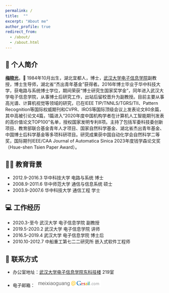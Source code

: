 ```yaml
---
permalink: /
title:  ""
excerpt: "About me"
author_profile: true
redirect_from: 
  - /about/
  - /about.html
---
```



## 📖 个人简介

[**梅晓光**](http://eis.whu.edu.cn/ryDetail.shtml?rsh=00031418)，🧑 1984年10月出生，湖北宜都人，博士，[武汉大学电子信息学院](http://eis.whu.edu.cn/index.shtml)副教授，博士生导师，湖北省“杰出青年基金”获得者。2016年博士毕业于华中科技大学，获电路与系统博士学位，期间荣获“博士研究生国家奖学金”，同年进入武汉大学电子信息学院，从事博士后研究工作，出站后留校晋升为副教授。目前主要从事高光谱、计算机视觉等领域的研究，已在IEEE TIP/TNNLS/TGRS/TII、Pattern Recognition等国际权威期刊和CVPR、IROS等国际顶级会议上发表论文80余篇，其中高被引论文4篇，1篇进入“2020年度中国机构学者在计算机人工智能期刊发表的高价值论文TOP100”名单，授权国家发明专利8项。主持了包括军委科技委创新项目、教育部联合基金青年人才项目、国家自然科学基金、湖北省杰出青年基金、中国博士后科学基金等多项科研项目。研究成果获中国自动化学会自然科学二等奖，<!--担任IEEE TIP/GRSL/TCI/TSP/JSTARS/GRSL/ACCESS, Information Sciences、CVPR、AAAI、ECCV等国际期刊和会议审稿人。-->国际期刊IEEE/CAA Journal of Automatica Sinica 2023年度钱学森论文奖（Hsue-shen Tsien Paper Award）。

## 👨‍🎓 教育背景

* 2012.9-2016.3 华中科技大学 电路与系统  博士
* 2008.9-2011.6 华中师范大学 通信与信息系统  硕士
* 2003.9-2007.6 华中科技大学 通信工程  学士

## 💻 工作经历

* 2020.3-至今 武汉大学 电子信息学院 副教授
* 2019.5-2020.2 武汉大学 电子信息学院 讲师
* 2016.5–2019.4 武汉大学 电子信息学院  博士后
* 2010.10-2012.7 中船重工第七二二研究所  嵌入式软件工程师

<!--## 🎉 研究方向

* 高光谱
* 计算机视觉

## 🛠️ 学术兼职

* 担任以下期刊审稿人工作:
IEEE Transactions on Image Processing, IEEE Transactions on Geoscience and Remote Sensing, IEEE Transactions on Computational Imaging, IEEE Journal of Selected Topics in Signal Processing, IEEE J-STARS, IEEE Geoscience and Remote Sensing Letters, IEEE Access, Pattern Recognition, Information Sciences, Infrared Physics & Technology
* 担任Sensors期刊"Special Issue: Research and Application of Robust Hyperspectral Image"客座编辑-->

## 📧 联系方式

* 办公室地址：[武汉大学电子信息学院东科技楼](https://map.baidu.com/search/%E6%AD%A6%E6%B1%89%E5%A4%A7%E5%AD%A6%E7%94%B5%E5%AD%90%E4%BF%A1%E6%81%AF%E5%AD%A6%E9%99%A2%E4%B8%9C%E7%A7%91%E6%8A%80%E6%A5%BC/@12731260.705,3551772.04,19z?querytype=s&da_src=shareurl&wd=%E6%AD%A6%E6%B1%89%E5%A4%A7%E5%AD%A6%E7%94%B5%E5%AD%90%E4%BF%A1%E6%81%AF%E5%AD%A6%E9%99%A2%E4%B8%9C%E7%A7%91%E6%8A%80%E6%A5%BC&c=218&src=0&wd2=%E6%AD%A6%E6%B1%89%E5%B8%82%E6%AD%A6%E6%98%8C%E5%8C%BA&pn=0&sug=1&l=13&b=(12679180,3532784;12789196,3573840)&from=webmap&biz_forward=%7B%22scaler%22:1,%22styles%22:%22pl%22%7D&sug_forward=58538f186caff9a91911d56c&device_ratio=1) 219室




* 电子邮箱： ![照片](/images/gmail.png) 
 <!--**<font color=red>(优先)👉👉</font>**![照片](/images/gmail.png)   ![照片](/images/mailwhu.png)-->

